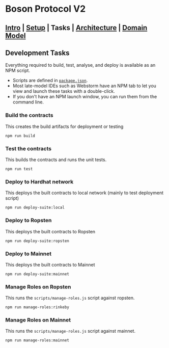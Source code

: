 # Boson Protocol V2
## [Intro](../README.md) | [Setup](setup.md) | Tasks |  [Architecture](architecture.md) | [Domain Model](domain.md)
## Development Tasks
Everything required to build, test, analyse, and deploy is available as an NPM script.
* Scripts are defined in [`package.json`](../package.json).
* Most late-model IDEs such as Webstorm have an NPM tab to let you view and launch these
tasks with a double-click.
* If you don't have an NPM launch window, you can run them from the command line.

### Build the contracts
This creates the build artifacts for deployment or testing

```npm run build```

### Test the contracts
This builds the contracts and runs the unit tests.

```npm run test```

### Deploy to Hardhat network
This deploys the built contracts to local network (mainly to test deployment script)

```npm run deploy-suite:local```

### Deploy to Ropsten
This deploys the built contracts to Ropsten

```npm run deploy-suite:ropsten```

### Deploy to Mainnet
This deploys the built contracts to Mainnet

```npm run deploy-suite:mainnet```

### Manage Roles on Ropsten
This runs the `scripts/manage-roles.js` script against ropsten.

```npm run manage-roles:rinkeby```

### Manage Roles on Mainnet
This runs the `scripts/manage-roles.js` script against mainnet.

```npm run manage-roles:mainnet```